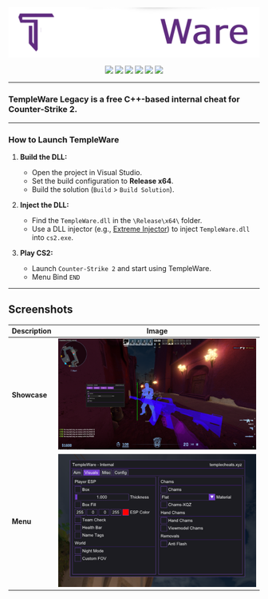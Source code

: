 <p align="center">
  <a href="https://templecheats.xyz">
    <img src="github/images/logo.png">
  </a>
</p> 
<p align="center">
  <img src="https://img.shields.io/badge/C%2B%2B-9B59B6?style=for-the-badge&logo=c%2B%2B&logoColor=white">
  <img src="https://img.shields.io/badge/Visual_Studio-8E44AD?style=for-the-badge&logo=visual%20studio&logoColor=white">
  <img src="https://img.shields.io/badge/Windows-7D3F9C?style=for-the-badge&logo=windows&logoColor=white">
  <a href="https://discord.gg/j6hTUB5GBx" style="text-decoration: none;">
    <img src="https://img.shields.io/badge/Discord-9B59B6?style=for-the-badge&logo=discord&logoColor=white">
  </a>
  <img src="https://img.shields.io/badge/license-MIT-8E44AD?style=for-the-badge&logo=&logoColor=white">
  <img src="https://img.shields.io/badge/CS2-9B59B6?style=for-the-badge&logo=counter-strike&logoColor=white">
</p>

---
### TempleWare Legacy is a free C++-based internal cheat for Counter-Strike 2.
---

### How to Launch TempleWare

1. **Build the DLL:**
   - Open the project in Visual Studio.
   - Set the build configuration to **Release x64**.
   - Build the solution (`Build` > `Build Solution`).

2. **Inject the DLL:**
   - Find the `TempleWare.dll` in the `\Release\x64\` folder.
   - Use a DLL injector (e.g., [Extreme Injector](https://github.com/master131/ExtremeInjector)) to inject `TempleWare.dll` into `cs2.exe`.

3. **Play CS2:**
   - Launch `Counter-Strike 2` and start using TempleWare.
   - Menu Bind `END`

---

## Screenshots

| Description | Image |
|-------------|-------|
| **Showcase** | <img src="./github/images/showcase.png" alt="Showcase" width="600"> |
| **Menu**     | <img src="./github/images/menu.png" alt="Menu" width="600"> |

